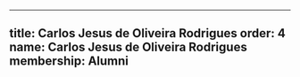 ---
  title: Carlos Jesus de Oliveira Rodrigues
  order: 4
  name: Carlos Jesus de Oliveira Rodrigues
  membership: Alumni
  ---
  